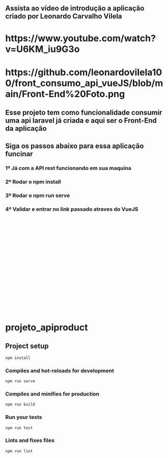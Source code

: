 
<h2> Assista ao vídeo de introdução a aplicação criado por Leonardo Carvalho Vilela <h2>
<h1>
https://www.youtube.com/watch?v=U6KM_iu9G3o
</h1>

<h1>
https://github.com/leonardovilela100/front_consumo_api_vueJS/blob/main/Front-End%20Foto.png
</h1>

<h2> Esse projeto tem como funcionalidade consumir uma api laravel já criada e aqui ser o Front-End da aplicação </h2>

<h2> Siga os passos abaixo para essa aplicação funcinar </h2>

<h3>1º Já com a API rest funcionando em sua maquina </h3>
<h3>2º Rodar o npm install </h3>
<h3>3º Rodar o npm run serve</h3>
<h3>4º Validar e entrar no link passado atraves do VueJS </h3>
<br><br><br><br><br><br><br><br><br><br><br><br><br><br><br><br><br>


# projeto_apiproduct

## Project setup
```
npm install
```

### Compiles and hot-reloads for development
```
npm run serve
```

### Compiles and minifies for production
```
npm run build
```

### Run your tests
```
npm run test
```

### Lints and fixes files
```
npm run lint
```
